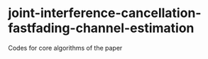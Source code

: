 # joint-interference-cancellation-fastfading-channel-estimation
Codes for core algorithms of the paper
